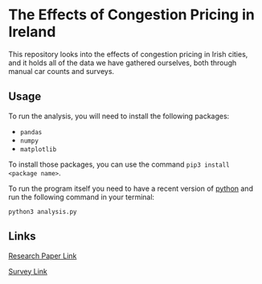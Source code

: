 # The Effects of Congestion Pricing in Ireland

This repository looks into the effects of congestion pricing in Irish cities, and it holds all of the data we have gathered ourselves, both through manual car counts and surveys.

## Usage

To run the analysis, you will need to install the following packages:

- `pandas`
- `numpy`
- `matplotlib`

To install those packages, you can use the command `pip3 install <package name>`.

To run the program itself you need to have a recent version of [python](https://www.python.org/) and run the following command in your terminal:

```
python3 analysis.py
```

<!-- The main script, `analysis.py` returns a graph showing the elasticity of congestion pricing in Howth, based on both survey data and car counts.

It also calculates various correlations between data points, which we reference in our paper. -->

## Links

[Research Paper Link](https://docs.google.com/document/d/1FjsDhGm6J9nHkFNtaCQ_qKyvwh6CuNtaVoSa6wJfzNY/edit?usp=sharing)

[Survey Link](https://tally.so/forms/w4Q7ZO/)
